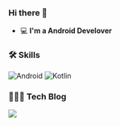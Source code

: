 ### Hi there 👋   

 - 💻   **I'm a Android Develover**     

### 🛠 Skills 

<img alt="Android" src="https://img.shields.io/badge/Android-3DDC84?style=for-the-badge&logo=android&logoColor=white" />    <img alt="Kotlin" src="https://img.shields.io/badge/kotlin-%230095D5.svg?&style=for-the-badge&logo=kotlin&logoColor=white"/>

### 👩🏻‍💻 Tech Blog

<a href="https://everyday-develop-myself.tistory.com/"><img src="https://img.shields.io/badge/Tistory-000000?style=flat-square&logo=Tistory&logoColor=white&link=https://everyday-develop-myself.tistory.com/"/></a>
<!-- 
New Post!

[![Top Langs](https://github-readme-stats.vercel.app/api/top-langs/?username=Iwillbeagood)](https://github.com/anuraghazra/github-readme-stats)
